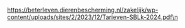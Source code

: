 https://beterleven.dierenbescherming.nl/zakelijk/wp-content/uploads/sites/2/2023/12/Tarieven-SBLk-2024.pdf\n